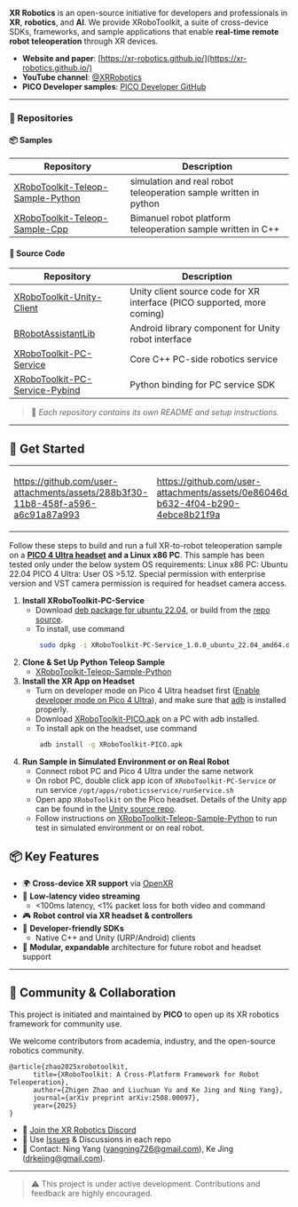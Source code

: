 **XR Robotics** is an open-source initiative for developers and professionals in **XR**, **robotics**, and **AI**. We provide XRoboToolkit, a suite of cross-device SDKs, frameworks, and sample applications that enable **real-time remote robot teleoperation** through XR devices.

- **Website and paper**: [https://xr-robotics.github.io/](https://xr-robotics.github.io/)
- **YouTube channel**: [@XRRobotics](https://www.youtube.com/@XRRobotics)
- **PICO Developer samples**: [PICO Developer GitHub](https://github.com/Pico-Developer/)

---

### 🧰 Repositories

#### 📦 Samples

| Repository                             | Description                                      |
|----------------------------------------|--------------------------------------------------|
| [XRoboToolkit-Teleop-Sample-Python](https://github.com/XR-Robotics/XRoboToolkit-Teleop-Sample-Python)   | simulation and real robot teleoperation sample written in python |
| [XRoboToolkit-Teleop-Sample-Cpp](https://github.com/XR-Robotics/XRoboToolkit-Teleop-Sample-Cpp)       | Bimanuel robot platform teleoperation sample written in C++             |

#### 🧩 Source Code

|Repository                              | Description                                                                 |
|----------------------------------------|-----------------------------------------------------------------------------|
| [XRoboToolkit-Unity-Client](https://github.com/XR-Robotics/XRoboToolkit-Unity-Client)              | Unity client source code for XR interface (PICO supported, more coming)  |
| [BRobotAssistantLib](https://github.com/XR-Robotics/BRobotAssistantLib)                     | Android library component for Unity robot interface                      |
| [XRoboToolkit-PC-Service](https://github.com/XR-Robotics/XRoboToolkit-PC-Service)                | Core C++ PC-side robotics service                                        |
| [XRoboToolkit-PC-Service-Pybind](https://github.com/XR-Robotics/XRoboToolkit-PC-Service-Pybind)         | Python binding for PC service SDK                                        |

> 📄 *Each repository contains its own README and setup instructions.*

---
## 🚀 Get Started








<table>
<tr>
<td width="50%">

https://github.com/user-attachments/assets/288b3f30-11b8-458f-a596-a6c91a87a993

</td>
<td width="50%">

https://github.com/user-attachments/assets/0e86046d-b632-4f04-b290-4ebce8b21f9a

</td>
</tr>
</table>


Follow these steps to build and run a full XR-to-robot teleoperation sample on a **[PICO 4 Ultra headset](https://www.staples.com/pico-4-ultra-enterprise-virtual-reality-headset-qualcomm-snapdragon-mixed-reality-white-p9001sw40679h/product_24626400) and a Linux x86 PC**. This sample has been tested only under the below system OS requirements:
Linux x86 PC: Ubuntu 22.04
PICO 4 Ultra: User OS >5.12. Special permission with enterprise version and VST camera permission is required for headset camera access.
1. **Install XRoboToolkit-PC-Service**  
   - Download [deb package for ubuntu 22.04](https://github.com/XR-Robotics/XRoboToolkit-PC-Service/releases/download/v1.0.0/XRoboToolkit_PC_Service_1.0.0_ubuntu_22.04_amd64.deb), or build from the [repo source](https://github.com/XR-Robotics/XRoboToolkit-PC-Service).
   - To install, use command
     ```bash
      sudo dpkg -i XRoboToolkit-PC-Service_1.0.0_ubuntu_22.04_amd64.deb
      ```
2. **Clone & Set Up Python Teleop Sample**  
   - [XRoboToolkit-Teleop-Sample-Python](https://github.com/XR-Robotics/XRoboToolkit-Teleop-Sample-Python)
3. **Install the XR App on Headset**
   - Turn on developer mode on Pico 4 Ultra headset first ([Enable developer mode on Pico 4 Ultra](https://developer.picoxr.com/ja/document/unreal/test-and-build/)), and make sure that [adb](https://developer.android.com/tools/adb) is installed properly.
   - Download [XRoboToolkit-PICO.apk](https://github.com/XR-Robotics/XRoboToolkit-Unity-Client/releases/download/v1.0.1/XRoboToolkit-PICO-1.0.1.apk) on a PC with adb installed.
   - To install apk on the headset, use command
     ```bash
      adb install -g XRoboToolkit-PICO.apk
      ```
4. **Run Sample in Simulated Environment or on Real Robot**
   - Connect robot PC and Pico 4 Ultra under the same network
   - On robot PC, double click app icon of `XRoboToolkit-PC-Service` or run service `/opt/apps/roboticsservice/runService.sh`
   - Open app `XRoboToolkit` on the Pico headset. Details of the Unity app can be found in the [Unity source repo](https://github.com/XR-Robotics/XRoboToolkit-Unity-Client).
   - Follow instructions on [XRoboToolkit-Teleop-Sample-Python](https://github.com/XR-Robotics/XRoboToolkit-Teleop-Sample-Python) to run test in simulated environment or on real robot.

## 📦 Key Features

- 🌍 **Cross-device XR support** via [OpenXR](https://www.khronos.org/openxr/)
- 📡 **Low-latency video streaming**  
   - <100ms latency, <1% packet loss for both video and command
- 🎮 **Robot control via XR headset & controllers**
- 🧪 **Developer-friendly SDKs**  
   - Native C++ and Unity (URP/Android) clients
- 🧱 **Modular, expandable** architecture for future robot and headset support

---

## 🤝 Community & Collaboration

This project is initiated and maintained by **PICO** to open up its XR robotics framework for community use.

We welcome contributors from academia, industry, and the open-source robotics community.

```
@article{zhao2025xrobotoolkit,
      title={XRoboToolkit: A Cross-Platform Framework for Robot Teleoperation}, 
      author={Zhigen Zhao and Liuchuan Yu and Ke Jing and Ning Yang}, 
      journal={arXiv preprint arXiv:2508.00097},
      year={2025}
}
```

- 💬 [Join the XR Robotics Discord](https://discord.gg/your-discord-link)
- 🐞 Use [Issues](https://github.com/XR-Robotics/XRoboToolkit/issues) & Discussions in each repo
- 📩 Contact: Ning Yang ([yangning726@gmail.com](mailto:yangning726@gmail.com)), Ke Jing ([drkejing@gmail.com](mailto:drkejing@gmail.com)).

---

> ⚠️ This project is under active development. Contributions and feedback are highly encouraged.
